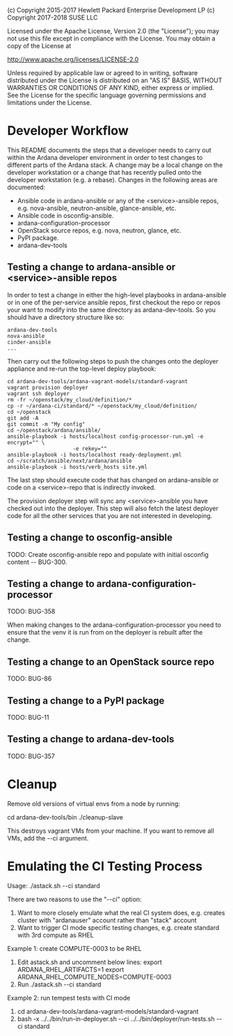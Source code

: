 (c) Copyright 2015-2017 Hewlett Packard Enterprise Development LP
(c) Copyright 2017-2018 SUSE LLC

Licensed under the Apache License, Version 2.0 (the "License"); you may
not use this file except in compliance with the License. You may obtain
a copy of the License at

http://www.apache.org/licenses/LICENSE-2.0

Unless required by applicable law or agreed to in writing, software
distributed under the License is distributed on an "AS IS" BASIS, WITHOUT
WARRANTIES OR CONDITIONS OF ANY KIND, either express or implied. See the
License for the specific language governing permissions and limitations
under the License.


# Developer Workflow

This README documents the steps that a developer needs to carry out within
the Ardana developer environment in order to test changes to different parts of
the Ardana stack. A change may be a local change on the developer workstation
or a change that has recently pulled onto the developer workstation (e.g. a
rebase). Changes in the following areas are documented:

- Ansible code in ardana-ansible or any of the &lt;service&gt;-ansible repos, e.g.
nova-ansible, neutron-ansible, glance-ansible, etc.
- Ansible code in osconfig-ansible.
- ardana-configuration-processor
- OpenStack source repos, e.g. nova, neutron, glance, etc.
- PyPI package.
- ardana-dev-tools

## Testing a change to ardana-ansible or &lt;service&gt;-ansible repos

In order to test a change in either the high-level playbooks in
ardana-ansible or in one of the per-service ansible repos, first checkout
the repo or repos your want to modify into the same directory as
ardana-dev-tools. So you should have a directory structure like so:

    ardana-dev-tools
    nova-ansible
    cinder-ansible
    ...

Then carry out the following steps to push the changes onto the deployer
appliance and re-run the top-level deploy playbook:

    cd ardana-dev-tools/ardana-vagrant-models/standard-vagrant
    vagrant provision deployer
    vagrant ssh deployer
    rm -fr ~/openstack/my_cloud/definition/*
    cp -r ~/ardana-ci/standard/* ~/openstack/my_cloud/definition/
    cd ~/openstack
    git add -A
    git commit -m "My config"
    cd ~/openstack/ardana/ansible/
    ansible-playbook -i hosts/localhost config-processor-run.yml -e encrypt="" \
                         -e rekey=""
    ansible-playbook -i hosts/localhost ready-deployment.yml
    cd ~/scratch/ansible/next/ardana/ansible
    ansible-playbook -i hosts/verb_hosts site.yml

The last step should execute code that has changed on ardana-ansible or
code on a &lt;service&gt;-repo that is indirectly invoked.

The provision deployer step will sync any &lt;service&gt;-ansible you
have checked out into the deployer. This step will also fetch the latest
deployer code for all the other services that you are not interested in
developing.

## Testing a change to osconfig-ansible
TODO: Create osconfig-ansible repo and populate with initial osconfig content
-- BUG-300.

## Testing a change to ardana-configuration-processor
TODO: BUG-358

When making changes to the ardana-configuration-processor you need to ensure that
the venv it is run from on the deployer is rebuilt after the change.


## Testing a change to an OpenStack source repo
TODO: BUG-86

## Testing a change to a PyPI package
TODO: BUG-11

## Testing a change to ardana-dev-tools
TODO: BUG-357


# Cleanup

Remove old versions of virtual envs from a node by running:

cd ardana-dev-tools/bin
./cleanup-slave

This destroys vagrant VMs from your machine. If you want to remove all VMs,
add the --ci argument.

# Emulating the CI Testing Process
Usage: ./astack.sh --ci standard

There are two reasons to use the "--ci" option:
1) Want to more closely emulate what the real CI system does, e.g. creates
cluster with "ardanauser" account rather than "stack" account
2) Want to trigger CI mode specific testing changes, e.g. create standard
with 3rd compute as RHEL

Example 1: create COMPUTE-0003 to be RHEL
1) Edit astack.sh and uncomment below lines:
export ARDANA_RHEL_ARTIFACTS=1
export ARDANA_RHEL_COMPUTE_NODES=COMPUTE-0003
2) Run ./astack.sh --ci standard

Example 2: run tempest tests with CI mode
1) cd ardana-dev-tools/ardana-vagrant-models/standard-vagrant
2) bash -x ../../bin/run-in-deployer.sh --ci ../../bin/deployer/run-tests.sh
--ci standard

